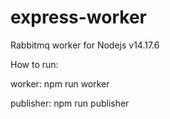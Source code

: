 # express-worker
Rabbitmq worker for Nodejs v14.17.6

How to run:

worker: npm run worker

publisher: npm run publisher
